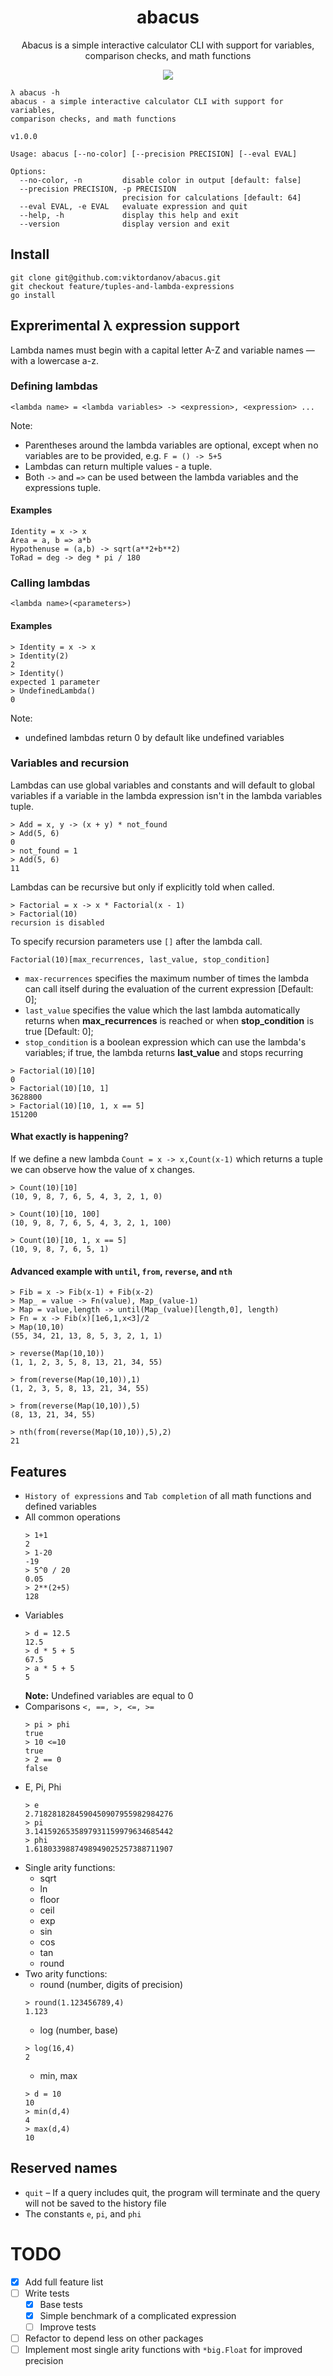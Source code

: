 <h1 align="center">abacus</h2>
<p align="center">
Abacus is a simple interactive calculator CLI with support for variables, comparison checks, and math functions
</p>
<p align="center">
<img align="center" src="./docs/abacus.png" />
</p>

```
λ abacus -h         
abacus - a simple interactive calculator CLI with support for variables, 
comparison checks, and math functions

v1.0.0

Usage: abacus [--no-color] [--precision PRECISION] [--eval EVAL]

Options:
  --no-color, -n         disable color in output [default: false]
  --precision PRECISION, -p PRECISION
                         precision for calculations [default: 64]
  --eval EVAL, -e EVAL   evaluate expression and quit
  --help, -h             display this help and exit
  --version              display version and exit

```

## Install

```
git clone git@github.com:viktordanov/abacus.git
git checkout feature/tuples-and-lambda-expressions
go install
```

## Exprerimental λ expression support
Lambda names must begin with a capital letter A-Z and variable names — with a lowercase a-z.
### Defining lambdas 
```
<lambda name> = <lambda variables> -> <expression>, <expression> ...
```
Note:
- Parentheses around the lambda variables are optional, except when no variables are to be provided, e.g. `F = () -> 5+5`
- Lambdas can return multiple values - a tuple.
- Both `->` and `=>` can be used between the lambda variables and the expressions tuple.

#### Examples
```
Identity = x -> x
Area = a, b => a*b
Hypothenuse = (a,b) -> sqrt(a**2+b**2)
ToRad = deg -> deg * pi / 180
```

### Calling lambdas
```
<lambda name>(<parameters>)
```
#### Examples
```
> Identity = x -> x
> Identity(2)
2
> Identity()
expected 1 parameter
> UndefinedLambda()
0
```
Note:
 - undefined lambdas return 0 by default like undefined variables 

### Variables and recursion
Lambdas can use global variables and constants and will default to global variables if 
a variable in the lambda expression isn't in the lambda variables tuple.
```
> Add = x, y -> (x + y) * not_found
> Add(5, 6)
0
> not_found = 1
> Add(5, 6)
11
```

Lambdas can be recursive but only if explicitly told when called.
```
> Factorial = x -> x * Factorial(x - 1)
> Factorial(10)
recursion is disabled
```

To specify recursion parameters use `[]` after the lambda call.

`Factorial(10)[max_recurrences, last_value, stop_condition]`
- `max-recurrences` specifies the maximum number of times the lambda can call itself during the evaluation of the current expression [Default: 0];
- `last_value` specifies the value which the last lambda automatically returns when **max_recurrences** is reached or when **stop_condition** is true [Default: 0];
- `stop_condition` is a boolean expression which can use the lambda's variables; if true, the lambda returns **last_value** and stops recurring 

```
> Factorial(10)[10]
0
> Factorial(10)[10, 1]
3628800 
> Factorial(10)[10, 1, x == 5]
151200                                    
```
#### What exactly is happening?
If we define a new lambda `Count = x -> x,Count(x-1)` which returns a tuple we can observe how the value of x changes.

```
> Count(10)[10]
(10, 9, 8, 7, 6, 5, 4, 3, 2, 1, 0)

> Count(10)[10, 100]
(10, 9, 8, 7, 6, 5, 4, 3, 2, 1, 100)

> Count(10)[10, 1, x == 5]
(10, 9, 8, 7, 6, 5, 1)
```

#### Advanced example with `until`, `from`, `reverse`, and `nth`

```
> Fib = x -> Fib(x-1) + Fib(x-2)
> Map_ = value -> Fn(value), Map_(value-1)
> Map = value,length -> until(Map_(value)[length,0], length)
> Fn = x -> Fib(x)[1e6,1,x<3]/2
> Map(10,10)
(55, 34, 21, 13, 8, 5, 3, 2, 1, 1)

> reverse(Map(10,10))
(1, 1, 2, 3, 5, 8, 13, 21, 34, 55)

> from(reverse(Map(10,10)),1)
(1, 2, 3, 5, 8, 13, 21, 34, 55)

> from(reverse(Map(10,10)),5)
(8, 13, 21, 34, 55)

> nth(from(reverse(Map(10,10)),5),2)
21
```

## Features
- `History of expressions` and `Tab completion` of all math functions and defined variables
- All common operations
  ```
  > 1+1
  2
  > 1-20
  -19
  > 5^0 / 20
  0.05
  > 2**(2+5)
  128
  ```
- Variables
   ``` 
   > d = 12.5
   12.5
   > d * 5 + 5
   67.5
   > a * 5 + 5
   5
   ```
  **Note:** Undefined variables are equal to 0
- Comparisons `<, ==, >, <=, >=`
  ```
  > pi > phi
  true
  > 10 <=10
  true
  > 2 == 0
  false
  ```
- E, Pi, Phi
   ``` 
   > e
   2.7182818284590450907955982984276
   > pi
   3.1415926535897931159979634685442
   > phi
   1.6180339887498949025257388711907
   ```
- Single arity functions:
    - sqrt
    - ln
    - floor
    - ceil
    - exp
    - sin
    - cos
    - tan
    - round
- Two arity functions:
    - round (number, digits of precision)
   ```
   > round(1.123456789,4)
  1.123
   ```
    - log (number, base)
   ```
   > log(16,4)
  2
   ```
    - min, max
   ```
   > d = 10
   10 
   > min(d,4)
   4
   > max(d,4)
   10
   ```

## Reserved names
 
 * `quit` – If a query includes quit, the program will terminate and the query will not be saved to the history file
 * The constants `e`, `pi`, and `phi`

# TODO

- [x] Add full feature list
- [ ] Write tests
  - [x] Base tests
  - [x] Simple benchmark of a complicated expression
  - [ ] Improve tests
- [ ] Refactor to depend less on other packages
- [ ] Implement most single arity functions with `*big.Float` for improved precision
